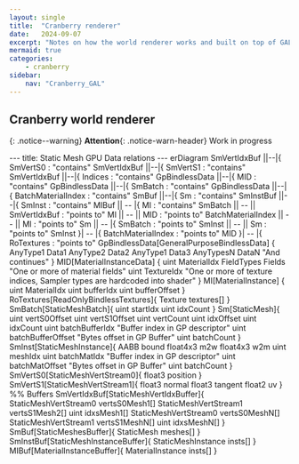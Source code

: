 ```yaml
---
layout: single
title:  "Cranberry renderer"
date:   2024-09-07
excerpt: "Notes on how the world renderer works and built on top of GAL"
mermaid: true
categories: 
    - cranberry
sidebar:
    nav: "Cranberry_GAL"
---
```


## Cranberry world renderer

{: .notice--warning}
**Attention**{: .notice-warn-header} Work in progress

<div class="mermaid">
---
title: Static Mesh GPU Data relations
---
erDiagram
    SmVertIdxBuf ||--|{ SmVertS0 : "contains"
    SmVertIdxBuf ||--|{ SmVertS1 : "contains"
    SmVertIdxBuf ||--|{ Indices : "contains"
    GpBindlessData ||--|{ MID : "contains"
    GpBindlessData ||--|{ SmBatch : "contains"
    GpBindlessData ||--|{ BatchMaterialIndex : "contains"
    SmBuf ||--|{ Sm : "contains"
    SmInstBuf ||--|{ SmInst : "contains"
    MIBuf || -- |{ MI : "contains"
    SmBatch || -- || SmVertIdxBuf : "points to"
    MI || -- || MID : "points to"
    BatchMaterialIndex || -- || MI : "points to"
    Sm || -- |{ SmBatch : "points to"
    SmInst || -- || Sm : "points to"
    SmInst }| -- |{ BatchMaterialIndex : "points to"
    MID }| -- |{ RoTextures : "points to"
    GpBindlessData[GeneralPurposeBindlessData] {
        AnyType1 Data1
        AnyType2 Data2
        AnyType1 Data3
        AnyTypesN DataN "And continues"
    }
    MID[MaterialInstanceData] {
        uint MaterialIdx
        FieldTypes Fields "One or more of material fields"
        uint TextureIdx "One or more of texture indices, Sampler types are hardcoded into shader"
    }
    MI[MaterialInstance] {
        uint MaterialIdx
        uint bufferIdx
        uint bufferOffset
    }
    RoTextures[ReadOnlyBindlessTextures]{
        Texture textures[]
    }
    SmBatch[StaticMeshBatch]{
        uint startIdx
        uint idxCount
    }
    Sm[StaticMesh]{
        uint vertS0Offset
        uint vertS1Offset
        uint vertCount
        uint idxOffset
        uint idxCount
        uint batchBufferIdx "Buffer index in GP descriptor"
        uint batchBufferOffset "Bytes offset in GP Buffer"
        uint batchCount
    }
    SmInst[StaticMeshInstance]{
        AABB bound
        float4x3 m2w
        float4x3 w2m
        uint meshIdx        
        uint batchMatIdx "Buffer index in GP descriptor"
        uint batchMatOffset "Bytes offset in GP Buffer"
        uint batchCount
    }
    SmVertS0[StaticMeshVertStream0]{
        float3 position
    }
    SmVertS1[StaticMeshVertStream1]{
        float3 normal
        float3 tangent
        float2 uv
    }
    %% Buffers
    SmVertIdxBuf[StaticMeshVertIdxBuffer]{
        StaticMeshVertStream0 vertsS0Mesh1[]
        StaticMeshVertStream1 vertsS1Mesh2[]
        uint idxsMesh1[]
        StaticMeshVertStream0 vertsS0MeshN[]
        StaticMeshVertStream1 vertsS1MeshN[]
        uint idxsMeshN[]
    }
    SmBuf[StaticMeshesBuffer]{
        StaticMesh meshes[]
    }
    SmInstBuf[StaticMeshInstanceBuffer]{
        StaticMeshInstance insts[]
    }
    MIBuf[MaterialInstanceBuffer]{
        MaterialInstance insts[]
    }
</div>
